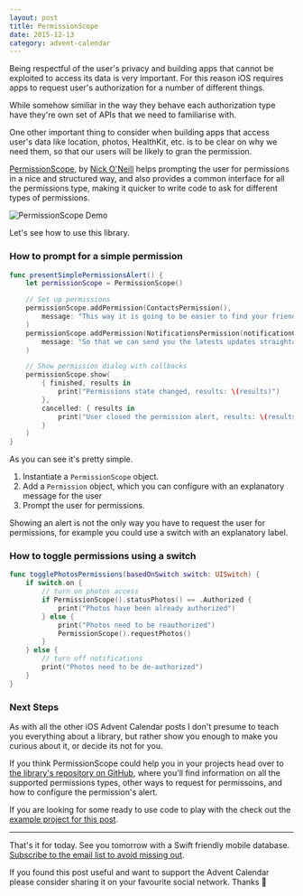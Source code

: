 ```yaml
---
layout: post
title: PermissionScope
date: 2015-12-13
category: advent-calendar
---
```


Being respectful of the user's privacy and building apps that cannot be exploited to access its data is very important. For this reason iOS requires apps to request user's authorization for a number of different things.

While somehow similiar in the way they behave each authorization type have they're own set of APIs that we need to familiarise with.

One other important thing to consider when building apps that access user's data like location, photos, HealthKit, etc. is to be clear on why we need them, so that our users will be likely to gran the permission.

[PermissionScope](https://github.com/nickoneill/PermissionScope), by [Nick O'Neill](https://twitter.com/nickoneill) helps prompting the user for permissions in a nice and structured way, and also provides a common interface for all the permissions type, making it quicker to write code to ask for different types of permissions.

![PermissionScope Demo](http://raquo.net/images/permissionscope.gif)

Let's see how to use this library.

### How to prompt for a simple permission

```swift
func presentSimplePermissionsAlert() {
	let permissionScope = PermissionScope()

	// Set up permissions
	permissionScope.addPermission(ContactsPermission(),
		message: "This way it is going to be easier to find your friends"
	)
	permissionScope.addPermission(NotificationsPermission(notificationCategories: nil),
		message: "So that we can send you the latests updates straightaway"
	)

	// Show permission dialog with callbacks
	permissionScope.show(
		{ finished, results in
			print("Permissions state changed, results: \(results)")
		},
		cancelled: { results in
			print("User closed the permission alert, results: \(results)")
		}
	)
}
```

As you can see it's pretty simple.

1. Instantiate a `PermissionScope` object.
1. Add a `Permission` object, which you can configure with an explanatory message for the user
1. Prompt the user for permissions.

Showing an alert is not the only way you have to request the user for permissions, for example you could use a switch with an explanatory label.

### How to toggle permissions using a switch

```swift
func togglePhotosPermissions(basedOnSwitch switch: UISwitch) {
	if switch.on {
		// turn on photos access
		if PermissionScope().statusPhotos() == .Authorized {
			print("Photos have been already authorized")
		} else {
			print("Photos need to be reauthorized")
			PermissionScope().requestPhotos()
		}
	} else {
		// turn off notifications
		print("Photos need to be de-authorized")
	}
}
```

### Next Steps

As with all the other iOS Advent Calendar posts I don't presume to teach you everything about a library, but rather show you enough to make you curious about it, or decide its not for you.

If you think PermissionScope could help you in your projects head over to [the library's repository on GitHub](https://github.com/nickoneill/PermissionScope), where you'll find information on all the supported permissions types, other ways to request for permissoins, and how to configure the permission's alert.

If you are looking for some ready to use code to play with the check out the [example project for this post](https://github.com/AdventCalendar2015).

---

That's it for today. See you tomorrow with a Swift friendly mobile database. [Subscribe to the email list to avoid missing out](http://theiostimes.com/advent-calendar-subscribe).

If you found this post useful and want to support the Advent Calendar please consider sharing it on your favourite social network. Thanks 🎅

